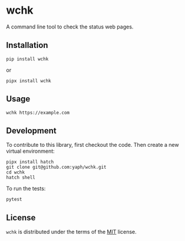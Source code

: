 # wchk

A command line tool to check the status web pages.

## Installation

```console
pip install wchk
```

or

```console
pipx install wchk
```

## Usage

    wchk https://example.com

## Development

To contribute to this library, first checkout the code. Then create a new virtual environment:

    pipx install hatch
    git clone git@github.com:yaph/wchk.git
    cd wchk
    hatch shell

To run the tests:

    pytest

## License

`wchk` is distributed under the terms of the [MIT](https://spdx.org/licenses/MIT.html) license.
